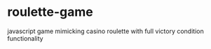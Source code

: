 # roulette-game
javascript game mimicking casino roulette with full victory condition functionality
